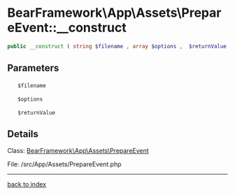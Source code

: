 # BearFramework\App\Assets\PrepareEvent::__construct

```php
public __construct ( string $filename , array $options ,  $returnValue )
```

## Parameters

&nbsp;&nbsp;&nbsp;&nbsp;&nbsp;&nbsp;`$filename`

&nbsp;&nbsp;&nbsp;&nbsp;&nbsp;&nbsp;`$options`

&nbsp;&nbsp;&nbsp;&nbsp;&nbsp;&nbsp;`$returnValue`

## Details

Class: [BearFramework\App\Assets\PrepareEvent](bearframework.app.assets.prepareevent.class.md)

File: /src/App/Assets/PrepareEvent.php

---

[back to index](index.md)

